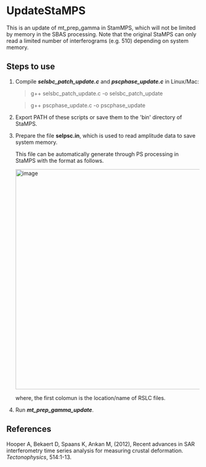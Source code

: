# UpdateStaMPS
This is an update of mt_prep_gamma in StamMPS, which will not be limited by memory in the SBAS processing.
Note that the original StaMPS can only read a limited number of interferograms (e.g. 510) depending on system memory.

## Steps to use
1) Compile ***selsbc_patch_update.c*** and ***pscphase_update.c*** in Linux/Mac: 
   > g++ selsbc_patch_update.c -o selsbc_patch_update
   
   > g++ pscphase_update.c -o pscphase_update
2) Export PATH of these scripts or save them to the 'bin' directory of StaMPS.
3) Prepare the file **selpsc.in**, which is used to read amplitude data to save system memory.
   
   This file can be automatically generate through PS processing in StaMPS with the format as follows.
   
   <img width="573" alt="image" src="https://user-images.githubusercontent.com/114601224/201827065-77c5da5c-8e58-4b07-8167-55626e2ca744.png">
   
   where, the first colomun is the location/name of RSLC files.
4) Run ***mt_prep_gamma_update***.


## References

Hooper A, Bekaert D, Spaans K, Arıkan M, (2012), Recent advances in SAR interferometry time series analysis for measuring crustal deformation. *Tectonophysics*, 514:1-13.
